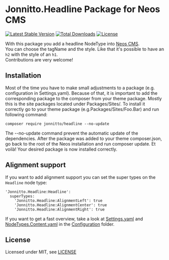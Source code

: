 Jonnitto.Headline Package for Neos CMS
======================================

[![Latest Stable Version](https://poser.pugx.org/jonnitto/headline/v/stable)](https://packagist.org/packages/jonnitto/headline)
[![Total Downloads](https://poser.pugx.org/jonnitto/headline/downloads)](https://packagist.org/packages/jonnitto/headline)
[![License](https://poser.pugx.org/jonnitto/headline/license)](https://packagist.org/packages/jonnitto/headline)

With this package you add a headline NodeType into [Neos CMS](https://www.neos.io).  
You can choose the tagName and the style. Like that it's possible to have an `h2` with the style of an `h1`.  
Contributions are very welcome!

Installation
------------
Most of the time you have to make small adjustments to a package (e.g. configuration in Settings.yaml). Because of that, it is important to add the corresponding package to the composer from your theme package. Mostly this is the site packages located under Packages/Sites/. To install it correctly go to your theme package (e.g.Packages/Sites/Foo.Bar) and run following command:

```
composer require jonnitto/headline --no-update
```

The --no-update command prevent the automatic update of the dependencies. After the package was added to your theme composer.json, go back to the root of the Neos installation and run composer update. Et voilà! Your desired package is now installed correctly.



Alignment support
-----------------

If you want to add alignment support you can set the super types on the `Headline` node type:

```
'Jonnitto.Headline:Headline':
  superTypes:
    'Jonnitto.Headline:AlignmentLeft': true
    'Jonnitto.Headline:AlignmentCenter': true
    'Jonnitto.Headline:AlignmentRight': true
```

If you want to get a fast overview, take a look at [Settings.yaml](Configuration/Settings.yaml) and [NodeTypes.Content.yaml](Configuration/NodeTypes.Content.yaml) in the [Configuration](Configuration) folder.


License
-------

Licensed under MIT, see [LICENSE](LICENSE)
